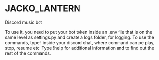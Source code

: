 # JACKO_LANTERN
Discord music bot

To use it, you need to put your bot token inside an .env file that is on the same level as settings.py and create a logs folder, for logging.
To use the commands, type !<command> inside your discord chat, where command can pe play, stop, resume etc.
Type !help for additional information and to find out the rest of the commands.
